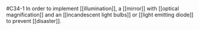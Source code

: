 #C34-1 
In order to implement [[illumination]], a [[mirror]] with [[optical magnification]] and an [[incandescent light bulbs]] or [[light emitting diode]] to prevent [[disaster]].